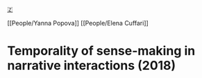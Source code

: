 [🇿](zotero://select/library/items/KPHSABRJ)

[[People/Yanna Popova]] [[People/Elena Cuffari]] 
# Temporality of sense-making in narrative interactions (2018)


